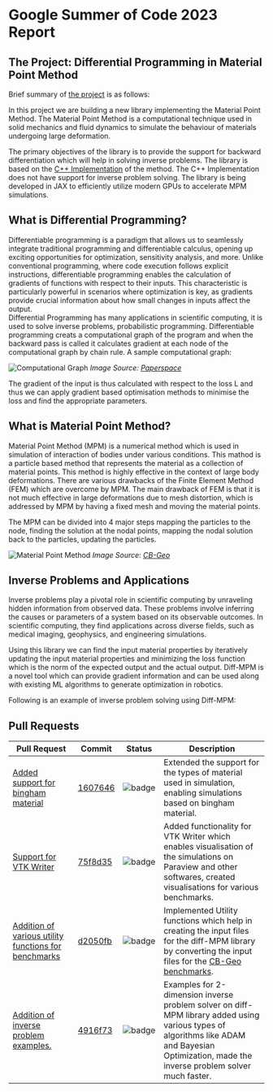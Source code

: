 # Google Summer of Code 2023 Report

## The Project: Differential Programming in Material Point Method

Brief summary of  [the
project](https://summerofcode.withgoogle.com/programs/2023/projects/RZJ09HkH) is as follows:


In this project we are building a new library implementing the Material Point Method. The Material Point Method is a computational technique used in solid mechanics and fluid dynamics to simulate the behaviour of materials undergoing large deformation.  

The primary objectives of the library is to provide the support for backward differentiation which will help in solving inverse problems. The library is based on the [C++ Implementation](https://github.com/cb-geo/mpm) of the method. The C++ Implementation does not have support for inverse problem solving. The library is being developed in JAX to efficiently utilize modern GPUs to accelerate MPM simulations.  

## What is Differential Programming?  

Differentiable programming is a paradigm that allows us to seamlessly integrate traditional programming and differentiable calculus, opening up exciting opportunities for optimization, sensitivity analysis, and more. Unlike conventional programming, where code execution follows explicit instructions, differentiable programming enables the calculation of gradients of functions with respect to their inputs. This characteristic is particularly powerful in scenarios where optimization is key, as gradients provide crucial information about how small changes in inputs affect the output.  
Differential Programming has many applications in scientific computing, it is used to solve inverse problems, probabilistic programming. Differentiable programming creats a computational graph of the program and when the backward pass is called it calculates gradient at each node of the computational graph by chain rule. A sample computational graph:

![Computational Graph](https://blog.paperspace.com/content/images/2019/03/full_graph.png)
*Image Source: [Paperspace](https://blog.paperspace.com/pytorch-101-understanding-graphs-and-automatic-differentiation/)*

The gradient of the input is thus calculated with respect to the loss L and thus we can apply gradient based optimisation methods to minimise the loss and find the appropriate parameters.  

## What is Material Point Method?

Material Point Method (MPM) is a numerical method which is used in simulation of interaction of bodies under various conditions. This mathod is a particle based method that represents the material as a collection of material points. This method is highly effective in the context of large body deformations. There are various drawbacks of the Finite Element Method (FEM) which are overcome by MPM. The main drawback of FEM is that it is not much effective in large deformations due to mesh distortion, which is addressed by MPM by having a fixed mesh and moving the material points.  

The MPM can be divided into 4 major steps mapping the particles to the node, finding the solution at the nodal points, mapping the nodal solution back to the particles, updating the particles.

![Material Point Method](https://www.cb-geo.com/images/cb-geo/research/mpm/mpm-algorithm.png)
*Image Source: [CB-Geo](https://www.cb-geo.com/research/mpm/)*

## Inverse Problems and Applications

Inverse problems play a pivotal role in scientific computing by unraveling hidden information from observed data. These problems involve inferring the causes or parameters of a system based on its observable outcomes. In scientific computing, they find applications across diverse fields, such as medical imaging, geophysics, and engineering simulations.  

Using this library we can find the input material properties by iteratively updating the input material properties and minimizing the loss function which is the norm of the expected output and the actual output. Diff-MPM is a novel tool which can provide gradient information and can be used along with existing ML algorithms to generate optimization in robotics.

Following is an example of inverse problem solving using Diff-MPM:

<script src="https://gist.github.com/SachinJalan/b647f0883c9d8f112d5ca5102080d5f6.js"></script>

## Pull Requests

| Pull Request                                                                                                                                          | Commit                                                                                                            | Status     | Description                                                                                                                                                                                                                                                                                                                                                                                                                                                                                                                          |
| ----------------------------------------------------------------------------------------------------------------------------------------------------- | ----------------------------------------------------------------------------------------------------------------- | ---------------- | ------------------------------------------------------------------------------------------------------------------------------------------------------------------------------------------------------------------------------------------------------------------------------------------------------------------------------------------------------------------------------------------------------------------------------------------------------------------------------------------------------------------------------------ |
| [Added support for bingham material](https://github.com/geoelements/diffmpm/pull/13)                                                           | [1607646](https://github.com/geoelements/diffmpm/pull/13/commits/16076465b36e0a5b67c1ff8b92b356a4847511e7) | ![badge](https://shields.io/badge/PR-Merged-blueviolet?style=for-the-badge&logo=appveyor)   | Extended the support for the types of material used in simulation, enabling simulations based on bingham material.                                                                                                                                                                                                                                                                                                                                                                                              |
| [Support for VTK Writer](https://github.com/geoelements/diffmpm/pull/29) | [75f8d35](https://github.com/geoelements/diffmpm/pull/29/commits/75f8d35133bdbad02d9de29c8328b1e442b183ba) | <img width=200/>![badge](https://shields.io/badge/PR-Merged-blueviolet?style=for-the-badge&logo=appveyor)   | Added functionality for VTK Writer which enables visualisation of the simulations on Paraview and other softwares, created visualisations for various benchmarks.                                                                                                                                                                                                                                                                                                                          |
| [Addition of various utility functions for benchmarks](https://github.com/geoelements/diffmpm/pull/26) | [d2050fb](https://github.com/geoelements/diffmpm/pull/26/commits/d2050fbed8d6432046967234a51c6a162a5a54dc) | ![badge](https://shields.io/badge/PR-Closed-red?style=for-the-badge&logo=appveyor)  | Implemented Utility functions which help in creating the input files for the diff-MPM library by converting the input files for the [CB-Geo benchmarks](https://github.com/cb-geo/mpm-benchmarks). |
| [Addition of inverse problem examples.](https://github.com/geoelements/diffmpm/pull/30)                                       | [4916f73](https://github.com/geoelements/diffmpm/pull/30/commits/4916f731bb9e824f5a841eb4da8302b178908f38) | ![badge](https://shields.io/badge/PR-Closed-red?style=for-the-badge&logo=appveyor)  | Examples for 2-dimension inverse problem solver on diff-MPM library added using various types of algorithms like ADAM and Bayesian Optimization, made the inverse problem solver much faster.               |
